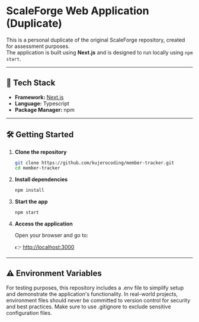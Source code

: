 # ScaleForge Web Application (Duplicate)

This is a personal duplicate of the original ScaleForge repository, created for assessment purposes.  
The application is built using **Next.js** and is designed to run locally using `npm start`.

---

## 🚀 Tech Stack

- **Framework:** [Next.js](https://nextjs.org/)
- **Language:** Typescript
- **Package Manager:** npm

---

## 🛠️ Getting Started

1. **Clone the repository**

   ```bash
   git clone https://github.com/kujerocoding/member-tracker.git
   cd member-tracker
   ```

2. **Install dependencies**

   ```bash
   npm install
   ```

3. **Start the app**

   ```bash
   npm start
   ```

4. **Access the application**

   Open your browser and go to:

   👉 [http://localhost:3000](http://localhost:3000)

---

## ⚠️ Environment Variables

For testing purposes, this repository includes a .env file to simplify setup and demonstrate the application's functionality.
In real-world projects, environment files should never be committed to version control for security and best practices.
Make sure to use .gitignore to exclude sensitive configuration files.
